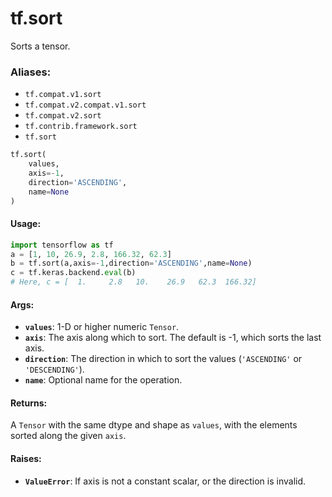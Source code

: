 <div itemscope itemtype="http://developers.google.com/ReferenceObject">
<meta itemprop="name" content="tf.sort" />
<meta itemprop="path" content="Stable" />
</div>

# tf.sort

Sorts a tensor.

### Aliases:

* `tf.compat.v1.sort`
* `tf.compat.v2.compat.v1.sort`
* `tf.compat.v2.sort`
* `tf.contrib.framework.sort`
* `tf.sort`

``` python
tf.sort(
    values,
    axis=-1,
    direction='ASCENDING',
    name=None
)
```

<!-- Placeholder for "Used in" -->


#### Usage:



```python
import tensorflow as tf
a = [1, 10, 26.9, 2.8, 166.32, 62.3]
b = tf.sort(a,axis=-1,direction='ASCENDING',name=None)
c = tf.keras.backend.eval(b)
# Here, c = [  1.     2.8   10.    26.9   62.3  166.32]
```

#### Args:


* <b>`values`</b>: 1-D or higher numeric `Tensor`.
* <b>`axis`</b>: The axis along which to sort. The default is -1, which sorts the last
  axis.
* <b>`direction`</b>: The direction in which to sort the values (`'ASCENDING'` or
  `'DESCENDING'`).
* <b>`name`</b>: Optional name for the operation.


#### Returns:

A `Tensor` with the same dtype and shape as `values`, with the elements
    sorted along the given `axis`.



#### Raises:


* <b>`ValueError`</b>: If axis is not a constant scalar, or the direction is invalid.